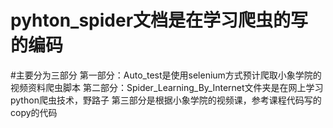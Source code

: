 # pyhton_spider文档是在学习爬虫的写的编码
#主要分为三部分
    第一部分：Auto_test是使用selenium方式预计爬取小象学院的视频资料爬虫脚本
    第二部分：Spider_Learning_By_Internet文件夹是在网上学习python爬虫技术，野路子
    第三部分是根据小象学院的视频课，参考课程代码写的copy的代码